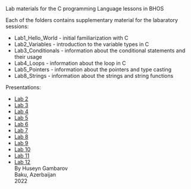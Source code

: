 Lab materials for the C programming Language lessons in BHOS  

Each of the folders contains supplementary material for the labaratory sessions:  
* Lab1_Hello_World - initial familiarization with C
* Lab2_Variables - introduction to the variable types in C
* Lab3_Conditionals - information about the conditional statements and their usage
* Lab4_Loops - information about the loop in C
* Lab5_Pointers - information about the pointers and type casting
* Lab8_Strings - information about the strings and string functions  

Presentations:
* [Lab 2](https://docs.google.com/presentation/d/1kjNFSwHXdv8RUNejuMxrf_I13FcDpkWO9uyU4aTOyvE/edit?usp=sharing)
* [Lab 3](https://docs.google.com/presentation/d/1Q_m0dVVL9kSSUZ4bkrs0n5nLDscXYJYh0lwCxAUP5Wo/edit?usp=sharing)
* [Lab 4](https://docs.google.com/presentation/d/1CuFeb1et3CnCKhexL884939sA4ugKnLAfXQHpT6QF1o/edit?usp=sharing)
* [Lab 5](https://docs.google.com/presentation/d/16rOrfSuZ8Es2kAfCiexTek466ukGxou8_Hg9mfa98FQ/edit?usp=sharing)
* [Lab 6](https://docs.google.com/presentation/d/1CGkbtuypB89ihu4gEJXiNiOWk-K1rAL_WzAc-nzYWbU/edit?usp=sharing)
* [Lab 7](https://docs.google.com/presentation/d/1ywGP4HU5kFFIcX2VxKCAVDWS-H0ZjlzXuwedcAAx6WU/edit?usp=sharing)
* [Lab 8](https://docs.google.com/presentation/d/12jpjo3h5nXsCGpLHXI_K64LhFe6CZMiDVlt3nHElsSE/edit?usp=sharing)  
* [Lab 9](https://docs.google.com/presentation/d/13Bi30a64H4w-9-jSdQLZ5LQEy3yjy-cejFCO1gG490I/edit?usp=sharing)  
* [Lab 10](https://docs.google.com/presentation/d/1PvR0eJjXf-tVXptleKjdlSdsXw8ZtkPexMin3LwcHSc/edit?usp=sharing)  
* [Lab 11](https://docs.google.com/presentation/d/1-rH6Cg750EO3KAzuAqC0bh1p_vwDX4JVsMivZ7QA5Yo/edit?usp=sharing)  
* [Lab 12](https://docs.google.com/presentation/d/1Kmi0RsyySBeGYXHBTT3IwvT2CLqc6tJ4BJj62uwlxAU/edit?usp=sharing)  
By Huseyn Gambarov  
Baku, Azerbaijan  
2022
 
